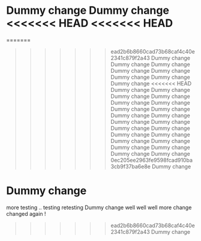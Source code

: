 Dummy change
Dummy change
<<<<<<< HEAD
<<<<<<< HEAD
=======
=======

> > > > > > > ead2b6b8660cad73b68caf4c40e2341c879f2a43
> > > > > > > Dummy change
> > > > > > > Dummy change
> > > > > > > Dummy change
> > > > > > > Dummy change
> > > > > > > Dummy change
> > > > > > > Dummy change
> > > > > > > Dummy change
> > > > > > > Dummy change
> > > > > > > <<<<<<< HEAD
> > > > > > > Dummy change
> > > > > > > Dummy change
> > > > > > > Dummy change
> > > > > > > Dummy change
> > > > > > > Dummy change
> > > > > > > Dummy change
> > > > > > > Dummy change
> > > > > > > Dummy change
> > > > > > > Dummy change
> > > > > > > Dummy change
> > > > > > > Dummy change
> > > > > > > Dummy change
> > > > > > > Dummy change
> > > > > > > Dummy change
> > > > > > > Dummy change
> > > > > > > Dummy change
> > > > > > > Dummy change
> > > > > > > Dummy change
> > > > > > > Dummy change
> > > > > > > Dummy change
> > > > > > > Dummy change
> > > > > > > Dummy change
> > > > > > > 0ec205ee2963fe9598fcad910ba3cb9f37ba6e8e
> > > > > > > Dummy change

# Dummy change

more testing ..
testing
retesting
Dummy change
well well well
more change
changed again !

> > > > > > > ead2b6b8660cad73b68caf4c40e2341c879f2a43
Dummy change
